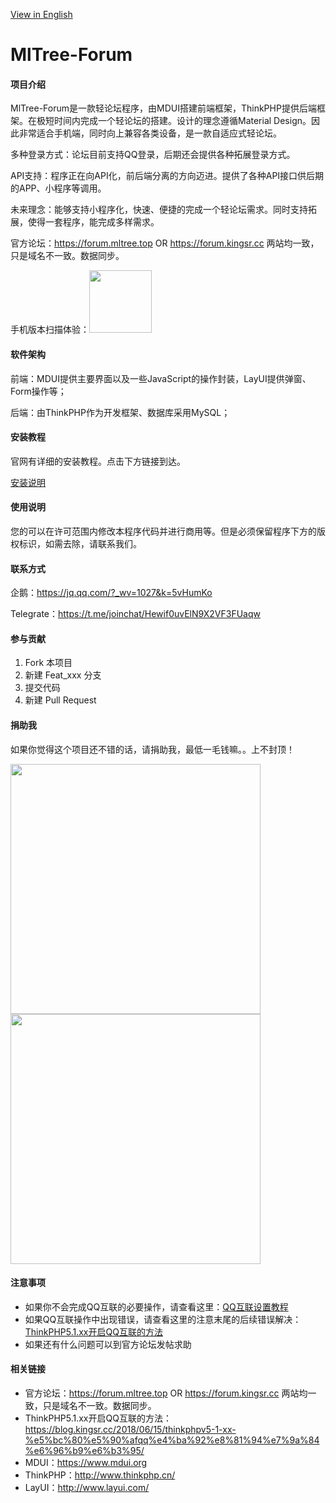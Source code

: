[View in English](en.readme.md)

# MlTree-Forum

#### 项目介绍

MlTree-Forum是一款轻论坛程序，由MDUI搭建前端框架，ThinkPHP提供后端框架。在极短时间内完成一个轻论坛的搭建。设计的理念遵循Material Design。因此非常适合手机端，同时向上兼容各类设备，是一款自适应式轻论坛。

多种登录方式：论坛目前支持QQ登录，后期还会提供各种拓展登录方式。

API支持：程序正在向API化，前后端分离的方向迈进。提供了各种API接口供后期的APP、小程序等调用。

未来理念：能够支持小程序化，快速、便捷的完成一个轻论坛需求。同时支持拓展，使得一套程序，能完成多样需求。

官方论坛：https://forum.mltree.top OR https://forum.kingsr.cc 两站均一致，只是域名不一致。数据同步。

手机版本扫描体验：<img src="https://i.loli.net/2018/06/28/5b34ff00efd5d.bmp" witd="100" height="100">

#### 软件架构

前端：MDUI提供主要界面以及一些JavaScript的操作封装，LayUI提供弹窗、Form操作等；

后端：由ThinkPHP作为开发框架、数据库采用MySQL；

#### 安装教程

官网有详细的安装教程。点击下方链接到达。

[安装说明](https://forum.mltree.top/topic/18.html)

#### 使用说明

您的可以在许可范围内修改本程序代码并进行商用等。但是必须保留程序下方的版权标识，如需去除，请联系我们。

#### 联系方式

企鹅：https://jq.qq.com/?_wv=1027&k=5vHumKo

Telegrate：https://t.me/joinchat/Hewif0uvElN9X2VF3FUaqw

#### 参与贡献

1. Fork 本项目
2. 新建 Feat_xxx 分支
3. 提交代码
4. 新建 Pull Request

#### 捐助我

如果你觉得这个项目还不错的话，请捐助我，最低一毛钱嘛。。上不封顶！

<img src="https://i.loli.net/2018/06/28/5b34fecb37133.jpg" witd="300" height="400">
<img src="https://i.loli.net/2018/06/28/5b34fecb62d1d.png" witd="300" height="400">

#### 注意事项

- 如果你不会完成QQ互联的必要操作，请查看这里：[QQ互联设置教程](https://forum.kingsr.cc/topic/11.html)
- 如果QQ互联操作中出现错误，请查看这里的注意末尾的后续错误解决：[ThinkPHP5.1.xx开启QQ互联的方法](https://blog.kingsr.cc/2018/06/15/thinkphpv5-1-xx-%e5%bc%80%e5%90%afqq%e4%ba%92%e8%81%94%e7%9a%84%e6%96%b9%e6%b3%95/)
- 如果还有什么问题可以到官方论坛发帖求助

#### 相关链接

- 官方论坛：https://forum.mltree.top OR https://forum.kingsr.cc 两站均一致，只是域名不一致。数据同步。
- ThinkPHP5.1.xx开启QQ互联的方法：https://blog.kingsr.cc/2018/06/15/thinkphpv5-1-xx-%e5%bc%80%e5%90%afqq%e4%ba%92%e8%81%94%e7%9a%84%e6%96%b9%e6%b3%95/
- MDUI：https://www.mdui.org
- ThinkPHP：http://www.thinkphp.cn/
- LayUI：http://www.layui.com/

